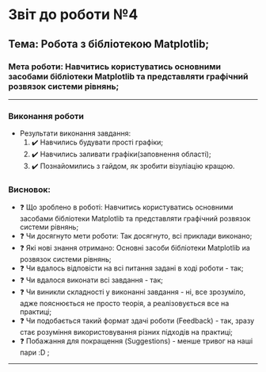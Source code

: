 # Звіт до роботи №4
## Тема: Робота з бібліотекою Matplotlib;
### Мета роботи: Навчитись користуватись основними засобами бібліотеки Matplotlib та представляти графічний розвязок системи рівнянь;
---
### Виконання роботи
- Результати виконання завдання:
    1. :heavy_check_mark: Навчились будувати прості графіки;
    2. :heavy_check_mark: Навчились заливати графіки(заповнення області);
    3. :heavy_check_mark: Познайомились з гайдом, як зробити візуліацію кращою.

### Висновок:
- :question: Що зроблено в роботі: Навчитись користуватись основними засобами бібліотеки Matplotlib та представляти графічний розвязок системи рівнянь;
- :question: Чи досягнуто мети роботи: Так досягнуто, всі приклади виконано;
- :question: Які нові знання отримано: Основні засоби бібліотеки Matplotlib иа розвязок системи рівнянь;
- :question: Чи вдалось відповісти на всі питання задані в ході роботи - так;
- :question: Чи вдалося виконати всі завдання - так;
- :question: Чи виникли складності у виконанні завдання - ні, все зрозуміло, адже пояснюється не просто теорія, а реалізовується все на практиці;
- :question: Чи подобається такий формат здачі роботи (Feedback) - так, зразу стає розуміння використовування різних підходів на практиці;
- :question: Побажання для покращення (Suggestions) - менше тривог на наші пари :D ;
---
